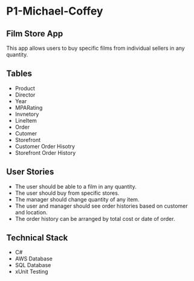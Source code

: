 # P1-Michael-Coffey
## Film Store App
This app allows users to buy specific films from individual sellers in any quantity.
## Tables
* Product
* Director
* Year
* MPARating
* Invnetory
* LineItem
* Order
* Cutomer
* Storefront
* Customer Order Hisotry
* Storefront Order History
## User Stories
* The user should be able to a film in any quantity.
* The user should buy from specific stores.
* The manager should change quantity of any item.
* The user and manager should see order histories based on customer and location.
* The order history can be arranged by total cost or date of order.
## Technical Stack
* C#
* AWS Database
* SQL Database
* xUnit Testing
